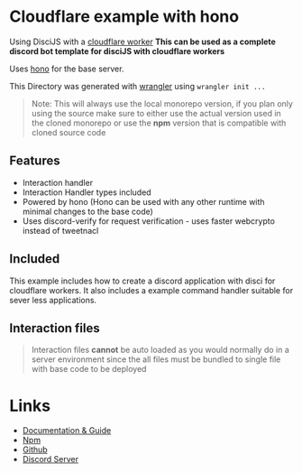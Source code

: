 # Cloudflare example with hono

Using DisciJS with a [cloudflare worker](https://developers.cloudflare.com/workers/)
**This can be used as a complete discord bot template for disciJS with cloudflare workers**

Uses [hono](https://hono.dev/) for the base server.

This Directory was generated with [wrangler](https://github.com/cloudflare/workers-sdk/tree/main/packages/wrangler) using `wrangler init ...`


> Note: This will always use the local monorepo version, if you plan only using the source make sure to either use the actual version used in the cloned monorepo or use the **npm** version that is compatible with cloned source code

## Features

* Interaction handler
* Interaction Handler types included
* Powered by hono (Hono can be used with any other runtime with minimal changes to the base code)
* Uses discord-verify for request verification - uses faster webcrypto instead of tweetnacl

## Included

This example includes how to create a discord application with disci for cloudflare workers.
It also includes a example command handler suitable for sever less applications.

## Interaction files

> Interaction files **cannot** be auto loaded as you would normally do in a server environment since the all files must be bundled to single file with base code to be deployed

# Links

* [Documentation & Guide](https://disci.typical.gq)
* [Npm](https://www.npmjs.com/package/disci)
* [Github](https://github.com/typicalninja/disci)
* [Discord Server](https://discord.gg/9s52pz6nWX)
